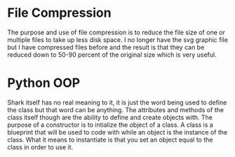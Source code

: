# File Compression
The purpose and use of file compression is to reduce the file size of one or multiple files to take up less disk space. I no longer have the svg graphic file but I have compressed files before and the result is that they can be reduced down to 50-90 percent of the original size which is very useful. 

# Python OOP
Shark itself has no real meaning to it, it is just the word being used to define the class but that word can be anything. The attributes and methods of the class itself though are the ability to define and create objects with. The purpose of a constructor is to intialize the object of a class. A class is a blueprint that will be used to code with while an object is the instance of the class. What it means to instantiate is that you set an object equal to the class in order to use it. 

